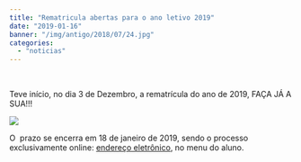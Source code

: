 ```yaml
---
title: "Rematricula abertas para o ano letivo 2019"
date: "2019-01-16"
banner: "/img/antigo/2018/07/24.jpg"
categories: 
  - "noticias"
---
```




 

Teve início, no dia 3 de Dezembro, a rematrícula do ano de 2019, FAÇA JÁ A SUA!!!

<!-- more -->

![](/img/antigo/2018/07/24.jpg)

O  prazo se encerra em 18 de janeiro de 2019, sendo o processo exclusivamente online: [endereço eletrônico](http://www.daa.uem.br/), no menu do aluno.
